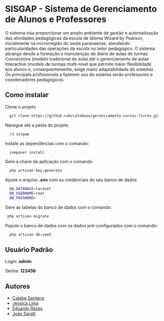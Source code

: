 
# SISGAP - Sistema de Gerenciamento de Alunos e Professores

O sistema visa proporcionar um amplo ambiente de gestão e automatização das atividades pedagógicas da escola de idioma Wizard by Pearson, inicialmente na microrregião do oeste paranaense, atendendo particularidades das operações da escola no setor pedagógico. O sistema abrange desde a formação e manutenção de diário de aulas de turmas Connections (modelo tradicional de aula) até o gerenciamento de aulas Interactive (modelo de turmas multi-nível que permite maior flexibilidade aos alunos e, consequentemente, exige maior adaptabilidade do sistema). Os principais profissionais a fazerem uso do sistema serão professores e coordenadores pedagógicos.

## Como instalar

Clone o projeto

```bash
  git clone https://github.com/calebeso/gerenciamento-cursos-livres.git
```

Navegue até a pasta do projeto

```bash
  cd sisgap
```

Instale as dependências com o comando:

```bash
  composer install
```

Gere a chave da aplicação com o comando:

```bash
  php artisan key:generate
```

Ajuste o arquivo **.env** com as credenciais do seu banco de dados

```bash
  DB_DATABASE=laravel
  DB_USERNAME=root
  DB_PASSWORD=
```

Gere as tabelas do banco de dados com o comando: 
```bash
 php artisan migrate
```

Popule o banco de dados com os dados pré-configurados com o comando: 
```bash
  php artisan db:seed
```
## Usuário Padrão

Login: **admin**

Senha: **123456**


## Autores

- [Calebe Santana](https://www.github.com/calebeso)
- [Jessica Lima](https://www.github.com/LimaJessica)
- [Eduardo Rezes](https://www.github.com/EduardoRezes)
- [João Saratt](https://www.github.com/jvsrt)

